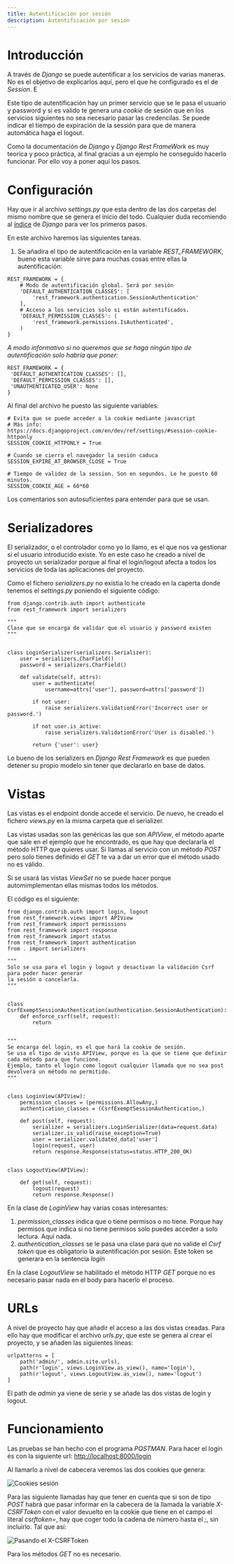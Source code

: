 ```yaml
---
title: Autentificación por sesión
description: Autentificación por sesión
---
```


# Introducción

A través de *Django* se puede autentificar a los servicios de varias maneras. No es el objetivo de explicarlos aquí, pero el que he configurado es el de *Session*. E

Este tipo de autentificación hay un primer servicio que se le pasa el usuario y password y si es valido te genera una *cookie* de sesión que en los servicios siguientes no sea necesario pasar las credencilas. Se puede indicar el tiempo de expiración de la sessión para que de manera automática haga el logout.

Como la documentación de *Django* y *Django Rest FrameWork* es muy teoríca y poco práctica, al final gracias a un ejemplo he conseguido hacerlo funcionar. Por ello voy a poner aquí los pasos.

# Configuración

Hay que ir al archivo *settings.py* que esta dentro de las dos carpetas del mismo nombre que se genera el inicio del todo. Cualquier duda recomiendo al [índice](/docs/python/framework/django/) de *Django* para ver los primeros pasos.

En este archivo haremos las siguientes tareas.

1. Se añadira el tipo de autentificación en la variable *REST_FRAMEWORK*, bueno esta variable sirve para muchas cosas entre ellas la autentificación:

```tpl
REST_FRAMEWORK = {
    # Modo de autentificación global. Será por sesión
    'DEFAULT_AUTHENTICATION_CLASSES': [
        'rest_framework.authentication.SessionAuthentication'
    ],
    # Acceso a los servicios solo si están autentificados.
    'DEFAULT_PERMISSION_CLASSES': (
        'rest_framework.permissions.IsAuthenticated',
    )
}
```

*A modo informativo si no queremos que se haga ningún tipo de autentificación solo habría que poner:*
```tpl
REST_FRAMEWORK = {
 'DEFAULT_AUTHENTICATION_CLASSES': [],
 'DEFAULT_PERMISSION_CLASSES': [],
 'UNAUTHENTICATED_USER': None
}
```
Al final del archivo he puesto las siguiente variables:
```tpl
# Evita que se puede acceder a la cookie mediante javascript
# Más info: https://docs.djangoproject.com/en/dev/ref/settings/#session-cookie-httponly
SESSION_COOKIE_HTTPONLY = True

# Cuando se cierra el navegador la sesión caduca
SESSION_EXPIRE_AT_BROWSER_CLOSE = True

# Tiempo de validez de la session. Son en segundos. Le he puesto 60 minutos.
SESSION_COOKIE_AGE = 60*60
```
Los comentarios son autosuficientes para entender para que se usan.

# Serializadores

El serializador, o el controlador como yo lo llamo, es el que nos va gestionar si el usuario introducido existe. Yo en este caso he creado a nivel de proyecto un serializador porque al final el login/logout afecta a todos los servicios de toda las aplicaciones del proyecto.

Como el fichero *serializers.py* no existia lo he creado en la caperta donde tenemos el *settings.py* poniendo el siguiente código:

```tpl
from django.contrib.auth import authenticate
from rest_framework import serializers

"""
Clase que se encarga de validar que el usuario y password existen
"""


class LoginSerializer(serializers.Serializer):
    user = serializers.CharField()
    password = serializers.CharField()

    def validate(self, attrs):
        user = authenticate(
            username=attrs['user'], password=attrs['password'])

        if not user:
            raise serializers.ValidationError('Incorrect user or password.')

        if not user.is_active:
            raise serializers.ValidationError('User is disabled.')

        return {'user': user}
```

Lo bueno de los serializers en *Django Rest Framework* es que pueden detener su propio modelo sin tener que declararlo en base de datos.

# Vistas

Las vistas es el endpoint donde accede el servicio. De nuevo, he creado el fichero *views.py* en la misma carpeta que el serializer.

Las vistas usadas son las genéricas las que son *APIView*, el método aparte que sale en el ejemplo que he encontrado, es que hay que declararla el método HTTP que quieres usar. Si llamas al servicio con un método *POST* pero solo tienes definido el *GET* te va a dar un error que el método usado no es válido. 

Si se usará las vistas *ViewSet* no se puede hacer porque automimplementan ellas mismas todos los métodos.

El código es el siguiente:

```tpl
from django.contrib.auth import login, logout
from rest_framework.views import APIView
from rest_framework import permissions
from rest_framework import response
from rest_framework import status
from rest_framework import authentication
from . import serializers

"""
Solo se usa para el login y logout y desactivan la validación Csrf para poder hacer generar
la sesión o cancelarla.
"""


class CsrfExemptSessionAuthentication(authentication.SessionAuthentication):
    def enforce_csrf(self, request):
        return


"""
Se encarga del login, es el que hará la cookie de sesión.
Se usa el tipo de visto APIView, porque es la que se tiene que definir cada método para que funcione.
Ejemplo, tanto el login como logout cualquier llamada que no sea post devolverá un método no permitido.
"""


class LoginView(APIView):
    permission_classes = (permissions.AllowAny,)
    authentication_classes = (CsrfExemptSessionAuthentication,)

    def post(self, request):
        serializer = serializers.LoginSerializer(data=request.data)
        serializer.is_valid(raise_exception=True)
        user = serializer.validated_data['user']
        login(request, user)
        return response.Response(status=status.HTTP_200_OK)


class LogoutView(APIView):    

    def get(self, request):
        logout(request)
        return response.Response()

```

En la clase de *LoginView* hay varias cosas interesantes:

1. *permission_classes* indica que o tiene permisos o no tiene. Porque hay permisos que indica si no tiene permisos solo puedes acceder a solo lectura. Aquí nada.
2. *authentication_classes* se le pasa una clase para que no valide el *Csrf token* que es obligatorio la autentificación por sesión. Este token se generara en la sentencia *login*

En la clase *LogoutView* se habilitado el método HTTP *GET* porque no es necesario pasar nada en el body para hacerlo el proceso.

# URLs

A nivel de proyecto hay que añadir el acceso a las dos vistas creadas. Para ello hay que modificar el archivo *urls.py*, que este se genera al crear el proyecto, y se añaden las siguientes líneas:
```tpl
urlpatterns = [
    path('admin/', admin.site.urls),
    path(r'login', views.LoginView.as_view(), name='login'),
    path(r'logout', views.LogoutView.as_view(), name='logout')
]
```

El path de *admin* ya viene de serie y se añade las dos vistas de login y logout.

# Funcionamiento

Las pruebas se han hecho con el programa *POSTMAN*. Para hacer el login és con la siguiente url: [http://localhost:8000/login](http://localhost:8000/login)

Al llamarlo a nivel de cabecera veremos las dos cookies que genera:

![Cookies sesión](/images/python/framework/django/cookies_session.png)

Para las siguiente llamadas hay que tener en cuenta que si son de tipo *POST* habrá que pasar informar en la cabecera de la llamada la variable *X-CSRFToken* con el valor devuelto en la cookie que tiene en el campo el literal *csrftoken=*, hay que coger todo la cadena de número hasta el *;*, sin incluirlo. Tal que así:

![Pasando el X-CSRFToken](/images/python/framework/django/valor_x_csrftoken_header.png)

Para los métodos *GET* no es necesario.
